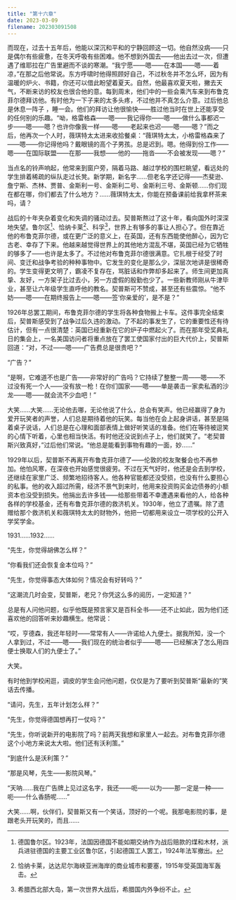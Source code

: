 ```yaml
---
title: "第十六章"
date: 2023-03-09
filename: 202303091508
---
```

而现在，过去十五年后，他能以深沉和平和的宁静回顾这一切。他自然没病——只是偶尔有些疲惫，在冬天呼吸有些困难。他不想到外国去——他出去过一次，但遭遇了维耶拉在广告里避而不谈的寒潮。“我宁愿——嗯——在本国——嗯——着凉，”在那之后他常说。东方呼啸时他得照顾好自己，不过秋冬并不怎么坏，因为有温暖的炉火、书籍，你还可以借此盼望着夏天。自然，他最喜欢夏天啦，撇去天气，不断来访的校友也很合他的意。每到周末，他们中的一些会乘汽车来到布鲁克菲尔德拜访他。有时他为一下子来的太多头疼，不过他并不真怎么介意。过后他总是休息一阵子 ，睡一会。他们的拜访让他很愉快——胜过他当时在世上还能享受的任何别的乐趣。“呦，格雷格森——嗯——我记得你——嗯——做什么事都迟一步——嗯——嗯？也许你像我一样——嗯——老起来也迟——嗯——嗯？”而之后，他再次一个人时，薇琪特太太进来收拾餐桌：“薇琪特太太，小格雷格森来了——嗯——你记得他吗？戴眼镜的高个子男孩。总是迟到。嗯。他得到份工作——嗯——在国际联盟——在那——我想——他的——拖沓——不会被发现——嗯？”

当点名的铃声响起，他常来到窗户旁，隔着马路、越过学校的围栏眺望，看远处的学生排着稀疏的纵队走过长凳。新学期，新名字……但老名字还记得——杰斐逊、詹宁斯、杰林、贾普、金斯利一号、金斯利二号、金斯利三号、金斯顿……你们现在都在哪，你们都去了什么地方？……薇琪特太太，你能在预备课前给我拿杯茶来吗，请？

战后的十年夹杂着变化和失调的骚动过去。契普斯熬过了这十年，看向国外时深深地失望。鲁尔区[^1]、恰纳卡莱[^2]、科孚[^3]，世界上有够多的事让人担心了。但在靠近他的布鲁克菲尔德，或在更广泛的意义上，在英国，还有东西能使他醉心，因为它古老、幸存了下来。他越来越觉得世界上的其他地方混乱不堪，英国已经为它牺牲的够多了——也许是太多了。不过他对布鲁克菲尔德很满意。它扎根于经受了时间、变迁和战争考验的种种事物中。它发生的变化是那么少，深层次地讲是很稀奇的。学生变得更文明了，霸凌不复存在，骂脏话和作弊却多起来了。师生间更加真挚、友好，一方架子比过去小，另一方虚假的殷勤也少了。一些新教师刚从牛津毕业，甚至让六年级学生直呼他的教名。契普斯可不赞成，甚至还有些震惊。“他不妨——嗯——在期终报告上——嗯——签‘你亲爱的’，是不是？”

1926年总罢工期间，布鲁克菲尔德的学生将各种食物搬上卡车。这件事完全结束后，契普斯感受到了战争过后久违的激动。了不起的事发生了，它的重要性还有待估计，但有一点很清楚：英国已经重新在它的炉子中燃起火了。而在那年受奖典礼日的集会上，一名美国访问者将重点放在了罢工使国家付出的巨大代价上，契普斯回道：“对，不过——嗯——广告费总是很贵吧？”

“广告？”

“是啊，它难道不也是广告——非常好的广告吗？它持续了整整一周——嗯——不过没有死一个人——没有放一枪！在你们国家——嗯——单是袭击一家卖私酒的沙龙——嗯——就会流不少血吧！”

大笑……大笑……无论他去哪，无论他说了什么，总会有笑声。他已经赢得了身为爱开玩笑者的声誉，人们总是期待着他的玩笑。每当他在会上起身讲话，甚至是隔着桌子说话，人们总是在心理和面部表情上做好听笑话的准备。他们在等待被逗笑的心情下听着，心里也相当快活。有时他还没说到点子上，他们就笑了。“老契普斯兴致真好，”过后他们常说。“他总是能看到事物有趣的一面，妙……”

1929年以后，契普斯不再离开布鲁克菲尔德了——伦敦的校友聚餐会也不再参加。他怕风寒，在深夜也开始感觉很疲劳。不过在天气好时，他还是会去到学校，还继续在家里广泛、频繁地招待客人。他各种官能都还没受损，也没有什么要担心的私事。他的收入超过所需，经济不景气到来时，他用来投资购买金边债券的小额资本也没受到损失。他捐出去许多钱——给那些带着不幸遭遇来看他的人，给各种各样的学校基金，还有布鲁克菲尔德的救济机关。1930年，他立了遗嘱。除了遗赠给那个救济机关和薇琪特太太的财物外，他把一切都用来设立一项学校的公开入学奖学金。

1931……1932……

“先生，你觉得胡佛怎么样？”

“你看我们还会恢复金本位吗？”

“先生，你觉得事态大体如何？情况会有好转吗？”

“这潮流几时会变，契普斯，老兄？你凭这么多的阅历，一定知道？”

总是有人问他问题，似乎他既是预言家又是百科全书——还不止如此，因为他们还喜欢他的回答听来妙趣横生。他常说：

“哎，亨德森，我还年轻时——常常有人——许诺给人九便士。据我所知，没一个人拿到过，不过——嗯——我们现在的统治者似乎——嗯——已经解决了怎么用四便士换取人们的九便士了。”

大笑。

有时他到学校闲逛，调皮的学生会问他问题，仅仅是为了要听到契普斯“最新的”笑话去传播。

“请问，先生，五年计划怎么样？”

“先生，你觉得德国想再打一仗吗？”

“先生，你听说新开的电影院了吗？前两天我想和家里人一起去。对布鲁克菲尔德这个小地方来说太大啦。他们还有沃利策。”

“到底什么是沃利策？”

“那是风琴，先生——影院风琴。”

“天呐……我在广告牌上见过这名字，我还——呃——以为——那一定是一种——呃——什么香肠呢……”

大笑……啊，伙伴们，契普斯又有一个笑话，顶好的一个呢。我那电影院的事，是跟老头开玩笑的，而且……

[^1]: 德国鲁尔区。1923年，法国因德国不能如期交纳作为战后赔款的煤和木材，派兵进驻德国的主要工业区鲁尔区，引起德国工人罢工，1924年法军撤出。
[^2]: 恰纳卡莱，达达尼尔海峡亚洲海岸的商业城市和要塞，1915年受英国海军轰击。
[^3]: 希腊西北部大岛，第一次世界大战后，希腊国内外争纷不止。